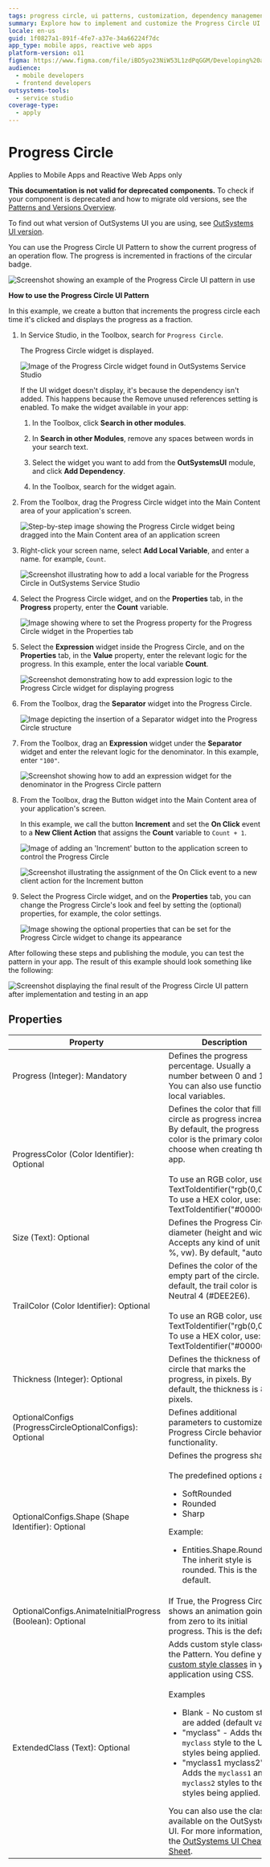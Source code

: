 ```yaml
---
tags: progress circle, ui patterns, customization, dependency management, incremental update
summary: Explore how to implement and customize the Progress Circle UI Pattern in OutSystems 11 (O11) for mobile and reactive web apps.
locale: en-us
guid: 1f0827a1-891f-4fe7-a37e-34a66224f7dc
app_type: mobile apps, reactive web apps
platform-version: o11
figma: https://www.figma.com/file/iBD5yo23NiW53L1zdPqGGM/Developing%20an%20Application?node-id=218:54
audience:
  - mobile developers
  - frontend developers
outsystems-tools:
  - service studio
coverage-type:
  - apply
---
```


# Progress Circle

<div class="info" markdown="1">

Applies to Mobile Apps and Reactive Web Apps only

</div>

<div class="info" markdown="1">

**This documentation is not valid for deprecated components.** To check if your component is deprecated and how to migrate old versions, see the [Patterns and Versions Overview](https://outsystemsui.outsystems.com/OutsystemsUiWebsite/MigrationOverview).

To find out what version of OutSystems UI you are using, see [OutSystems UI version](../../intro.md#outsystems-ui-version).

</div>

You can use the Progress Circle UI Pattern to show the current progress of an operation flow. The progress is incremented in fractions of the circular badge.

![Screenshot showing an example of the Progress Circle UI pattern in use](images/progresscircle-example-ss.png "Example of Progress Circle UI")

**How to use the Progress Circle UI Pattern**

In this example, we create a button that increments the progress circle each time it's clicked and displays the progress as a fraction.

1. In Service Studio, in the Toolbox, search for `Progress Circle`.

    The Progress Circle widget is displayed.

    ![Image of the Progress Circle widget found in OutSystems Service Studio](images/progresscircle-widget-ss.png "Progress Circle Widget in Service Studio")

    If the UI widget doesn't display, it's because the dependency isn't added. This happens because the Remove unused references setting is enabled. To make the widget available in your app:

    1. In the Toolbox, click **Search in other modules**.

    1. In **Search in other Modules**, remove any spaces between words in your search text.
    
    1. Select the widget you want to add from the **OutSystemsUI** module, and click **Add Dependency**. 
    
    1. In the Toolbox, search for the widget again.

1. From the Toolbox, drag the Progress Circle widget into the Main Content area of your application's screen.

    ![Step-by-step image showing the Progress Circle widget being dragged into the Main Content area of an application screen](images/progresscircle-dragwidget-ss.png "Dragging Progress Circle Widget to Screen")

1. Right-click your screen name, select **Add Local Variable**, and enter a name. for example, `Count`.

    ![Screenshot illustrating how to add a local variable for the Progress Circle in OutSystems Service Studio](images/progresscircle-variable-ss.png "Adding a Local Variable for Progress Circle")

1. Select the Progress Circle widget, and on the **Properties** tab, in the **Progress** property, enter the **Count** variable. 

    ![Image showing where to set the Progress property for the Progress Circle widget in the Properties tab](images/progresscircle-logic-ss.png "Setting Progress Property for Progress Circle")

1. Select the **Expression** widget inside the Progress Circle, and on the **Properties** tab, in the **Value** property, enter the relevant logic for the progress. In this example, enter the local variable **Count**. 

    ![Screenshot demonstrating how to add expression logic to the Progress Circle widget for displaying progress](images/progresscircle-expression-ss.png "Adding Expression Logic to Progress Circle")

1. From the Toolbox, drag the **Separator** widget into the Progress Circle.

    ![Image depicting the insertion of a Separator widget into the Progress Circle structure](images/progresscircle-separator-ss.png "Inserting Separator Widget into Progress Circle")

1. From the Toolbox, drag an **Expression** widget under the **Separator** widget and enter the relevant logic for the denominator. In this example, enter ``"100"``.

    ![Screenshot showing how to add an expression widget for the denominator in the Progress Circle pattern](images/progresscircle-denominator-ss.png "Adding Denominator Expression to Progress Circle")

1. From the Toolbox, drag the Button widget into the Main Content area of your application's screen. 

    In this example, we call the button **Increment** and set the **On Click** event to a  **New Client Action** that assigns the **Count** variable to `Count + 1`.

    ![Image of adding an 'Increment' button to the application screen to control the Progress Circle](images/progresscircle-button-ss.png "Adding Increment Button to Screen")

    ![Screenshot illustrating the assignment of the On Click event to a new client action for the Increment button](images/progresscircle-assign-ss.png "Setting On Click Action for Increment Button")

1. Select the Progress Circle widget, and on the **Properties** tab, you can change the Progress Circle's look and feel by setting the (optional) properties, for example, the color settings.

    ![Image showing the optional properties that can be set for the Progress Circle widget to change its appearance](images/progresscircle-properties-ss.png "Configuring Optional Properties of Progress Circle")

After following these steps and publishing the module, you can test the pattern in your app. The result of this example should look something like the following:

![Screenshot displaying the final result of the Progress Circle UI pattern after implementation and testing in an app](images/progresscircle-result-ss.png "Final Result of Progress Circle Implementation")

## Properties

| Property| Description|
|---|---|
|Progress (Integer): Mandatory |Defines the progress percentage. Usually a number between 0 and 100. You can also use functions or local variables. |
|ProgressColor (Color Identifier): Optional|Defines the color that fills the circle as progress increases. By default, the progress color is the primary color you choose when creating the app.<br/><br/>To use an RGB color, use: TextToIdentifier("rgb(0,0,0)")<br/>To use a HEX color, use: TextToIdentifier("#000000").|
|Size (Text): Optional | Defines the Progress Circle diameter (height and width). Accepts any kind of unit (px, %, vw). By default, "auto". |
|TrailColor (Color Identifier): Optional | Defines the color of the empty part of the circle. By default, the trail color is Neutral 4 (#DEE2E6).<br/><br/>To use an RGB color, use: TextToIdentifier("rgb(0,0,0)")<br/>To use a HEX color, use: TextToIdentifier("#000000") |
|Thickness (Integer): Optional| Defines the thickness of the circle that marks the progress, in pixels. By default, the thickness is 8 pixels. |
|OptionalConfigs (ProgressCircleOptionalConfigs): Optional|Defines additional parameters to customize the Progress Circle behavior and functionality. |
|OptionalConfigs.Shape (Shape Identifier): Optional|Defines the progress shape.<br/><br/>The predefined options are:<ul><li>SoftRounded</li><li>Rounded</li><li>Sharp</li></ul>Example:<ul><li>Entities.Shape.Rounded - The inherit style is rounded. This is the default.</li></ul> |
|OptionalConfigs.AnimateInitialProgress (Boolean): Optional| If True, the Progress Circle shows an animation going from zero to its initial progress. This is the default. |
|ExtendedClass (Text): Optional | Adds custom style classes to the Pattern. You define your [custom style classes](../../../look-feel/css.md) in your application using CSS.<br/><br/>Examples <ul><li>Blank - No custom styles are added (default value).</li><li>"myclass" - Adds the ``myclass`` style to the UI styles being applied.</li><li>"myclass1 myclass2" - Adds the ``myclass1`` and ``myclass2`` styles to the UI styles being applied.</li></ul>You can also use the classes available on the OutSystems UI. For more information, see the [OutSystems UI Cheat Sheet](https://outsystemsui.outsystems.com/OutSystemsUIWebsite/CheatSheet). |

